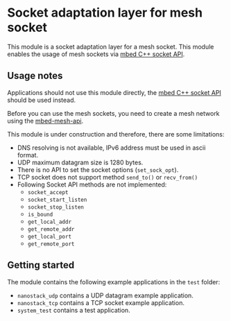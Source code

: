 # Socket adaptation layer for mesh socket
This module is a socket adaptation layer for a mesh socket. This module 
enables the usage of mesh sockets via [mbed C++ socket API](https://github.com/ARMmbed/mbed-net-sockets).

## Usage notes
Applications should not use this module directly, the [mbed C++ socket API](https://github.com/ARMmbed/mbed-net-sockets) 
should be used instead. 

Before you can use the mesh sockets, you need to create a mesh network using the 
[mbed-mesh-api](https://github.com/ARMmbed/mbed-mesh-api).

This module is under construction and therefore, there are some limitations:

* DNS resolving is not available, IPv6 address must be used in ascii format.
* UDP maximum datagram size is 1280 bytes.
* There is no API to set the socket options (`set_sock_opt`).
* TCP socket does not support method `send_to()` or `recv_from()`
* Following Socket API methods are not implemented:
    * `socket_accept`
    * `socket_start_listen`
    * `socket_stop_listen`
    * `is_bound`
    * `get_local_addr`
    * `get_remote_addr`
    * `get_local_port`
    * `get_remote_port`

## Getting started
The module contains the following example applications in the `test` folder:

* `nanostack_udp` contains a UDP datagram example application.
* `nanostack_tcp` contains a TCP socket example application.
* `system_test` contains a test application.

